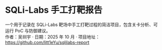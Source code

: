 # SQLi-Labs 手工打靶报告

一个用于记录在 SQLi-Labs 靶场中手工打靶过程的简洁项目，包含关卡分析、可运行 PoC 与防御建议。  
作者：吴圳宇 · 日期：2025 年 10 月 · 项目地址：https://github.com/litt1eYu/sqlilabs-report
